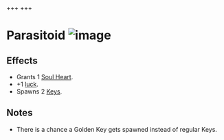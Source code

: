 +++
+++

 # Parasitoid ![image](/image/Parasitoid.png) 


Effects
---------


* Grants 1 [Soul Heart](/wiki/Soul_Heart "Soul Heart").
* +1 [luck](/wiki/Luck "Luck").
* Spawns 2 [Keys](/wiki/Key "Key").


Notes
-------


* There is a chance a Golden Key gets spawned instead of regular Keys.


